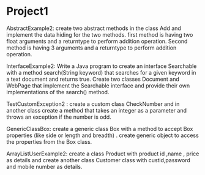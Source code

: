 # Project1
AbstractExample2: create two abstract methods in the class Add and implement the data hiding for the two methods. first method is having two float arguments and a returntype to perform addition operation. Second method is having 3 arguments and a returntype to perform addition operation.


InterfaceExample2: Write a Java program to create an interface Searchable with a method search(String keyword) that searches for a given keyword in a text document and returns true. Create two classes Document and WebPage that implement the Searchable interface and provide their own implementations of the search() method.

TestCustomException2 : create a custom class CheckNumber and in another class create a method that takes an integer as a parameter and throws an exception if the number is odd.

GenericClassBox: create a generic class Box with a method to accept Box properties (like side or length and breadth) . create generic object to access the properties from the Box class.

ArrayListUserExample2: create a class Product with product id ,name , price as details and create another class Customer class with custid,password and mobile number as details.
